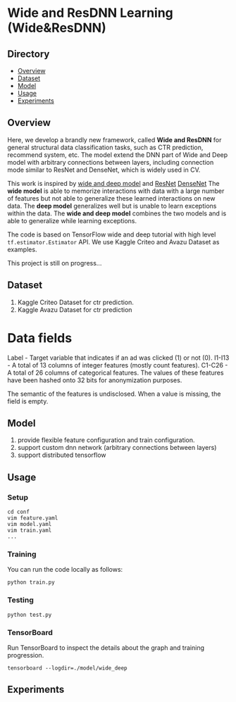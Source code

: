 # Wide and ResDNN Learning (Wide&ResDNN)

## Directory
* [Overview](#overview)
* [Dataset](#dataset)
* [Model](#model)
* [Usage](#usage)
* [Experiments](#experiments)



## Overview
Here, we develop a brandly new framework, called **Wide and ResDNN** for general structural data classification tasks, such as CTR prediction, recommend system, etc.
The model extend the DNN part of Wide and Deep model with arbitrary connections between layers, including connection mode similar to ResNet and DenseNet, which is widely used in CV.

This work is inspired by [wide and deep model](https://research.googleblog.com/2016/06/wide-deep-learning-better-together-with.html) 
and [ResNet](https://arxiv.org/pdf/1512.03385v1.pdf) [DenseNet](https://arxiv.org/pdf/1608.06993.pdf)
The **wide model** is able to memorize interactions with data with a large number of features but not able to generalize these learned interactions on new data. The **deep model** generalizes well but is unable to learn exceptions within the data. The **wide and deep model** combines the two models and is able to generalize while learning exceptions.

The code is based on TensorFlow wide and deep tutorial with high level `tf.estimator.Estimator` API. 
We use Kaggle Criteo and Avazu Dataset as examples.

This project is still on progress... 

## Dataset
1. Kaggle Criteo Dataset for ctr prediction. 
2. Kaggle Avazu Dataset for ctr prediction

# Data fields
Label - Target variable that indicates if an ad was clicked (1) or not (0).
I1-I13 - A total of 13 columns of integer features (mostly count features).
C1-C26 - A total of 26 columns of categorical features. The values of these features have been hashed onto 32 bits for anonymization purposes. 

The semantic of the features is undisclosed.
When a value is missing, the field is empty.

## Model
1. provide flexible feature configuration and train configuration.
2. support custom dnn network (arbitrary connections between layers)
3. support distributed tensorflow  

## Usage
### Setup
```
cd conf
vim feature.yaml
vim model.yaml
vim train.yaml
...
```

### Training
You can run the code locally as follows:

```
python train.py
```
### Testing
```
python test.py
```

### TensorBoard

Run TensorBoard to inspect the details about the graph and training progression.

```
tensorboard --logdir=./model/wide_deep
```

## Experiments








